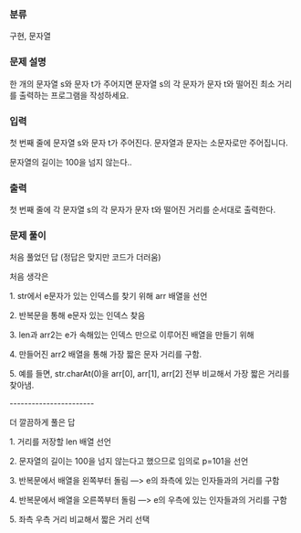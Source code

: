 ### 분류

구현, 문자열

### 문제 설명

<p>
한 개의 문자열 s와 문자 t가 주어지면 문자열 s의 각 문자가 문자 t와 떨어진 최소 거리를 출력하는 프로그램을 작성하세요.
</p>


### 입력 

 <p>첫 번째 줄에 문자열 s와 문자 t가 주어진다. 문자열과 문자는 소문자로만 주어집니다.

문자열의 길이는 100을 넘지 않는다..</p>

### 출력 

 <p>첫 번째 줄에 각 문자열 s의 각 문자가 문자 t와 떨어진 거리를 순서대로 출력한다.</p>

### 문제 풀이
<p>처음 풀었던 답 (정답은 맞지만 코드가 더러움) </p>
<p>
처음 생각은
</p>
<p>
1. str에서 e문자가 있는 인덱스를 찾기 위해 arr 배열을 선언
</p>
<p>
2. 반복문을 통해  e문자 있는 인덱스 찾음   
</p>
<p>
3. len과 arr2는 e가 속해있는 인덱스 만으로 이루어진 배열을 만들기 위해 
</p>
<p>
4. 만들어진 arr2 배열을 통해 가장 짧은 문자 거리를 구함.
</p>
<p>5. 예를 들면, str.charAt(0)을 arr[0], arr[1], arr[2] 전부 비교해서 가장 짧은 거리를 찾아냄. </p>
<p>
 -----------------------
</p>
<p>
더 깔끔하게 풀은 답
<p>
1. 거리를 저장할 len 배열 선언
</p>
 <p>
2. 문자열의 길이는 100을 넘지 않는다고 했으므로 임의로 p=101을 선언
 </p> 
 <p>
3. 반복문에서 배열을 왼쪽부터 돌림 —> e의 좌측에 있는 인자들과의 거리를 구함
 </p>
 <p>
4. 반복문에서 배열을 오른쪽부터 돌림 —> e의 우측에 있는 인자들과의 거리를 구함
 </p>
<p>
5. 좌측 우측 거리 비교해서 짧은 거리 선택
</p>
  

